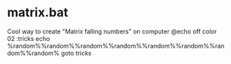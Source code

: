# matrix.bat
Cool way to create "Matrix falling numbers" on computer
@echo off
color 02
:tricks
echo %random%%random%%random%%random%%random%%random%%random%%random%
goto tricks
